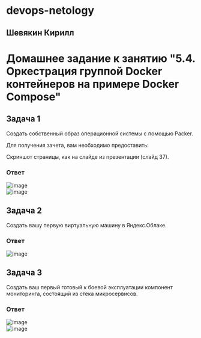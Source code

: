 # devops-netology  
## Шевякин Кирилл  

# Домашнее задание к занятию "5.4. Оркестрация группой Docker контейнеров на примере Docker Compose"  

## Задача 1  

Создать собственный образ операционной системы с помощью Packer.

Для получения зачета, вам необходимо предоставить:

Скриншот страницы, как на слайде из презентации (слайд 37).

### Ответ  

![image](https://user-images.githubusercontent.com/93198418/165493789-0bfd435a-56d5-419b-aaa0-5401435ec129.png)  
![image](https://user-images.githubusercontent.com/93198418/165494056-3bbcbef0-34f2-4401-8cd3-af1a4e8ee581.png)  

## Задача 2  

Создать вашу первую виртуальную машину в Яндекс.Облаке.

### Ответ  

![image](https://user-images.githubusercontent.com/93198418/165505968-aafc2b15-2d09-477e-99bf-484fa485aafd.png)

## Задача 3

Создать ваш первый готовый к боевой эксплуатации компонент мониторинга, состоящий из стека микросервисов.

### Ответ

![image](https://user-images.githubusercontent.com/93198418/165509236-8c75dc57-4613-4b07-87cc-b69055196a57.png)  
![image](https://user-images.githubusercontent.com/93198418/165509446-2dfbd79d-162f-4189-ba93-f493417577d7.png)  


